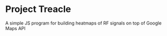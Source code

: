 # Project Treacle
A simple JS program for building heatmaps of RF signals on top of Google Maps API
